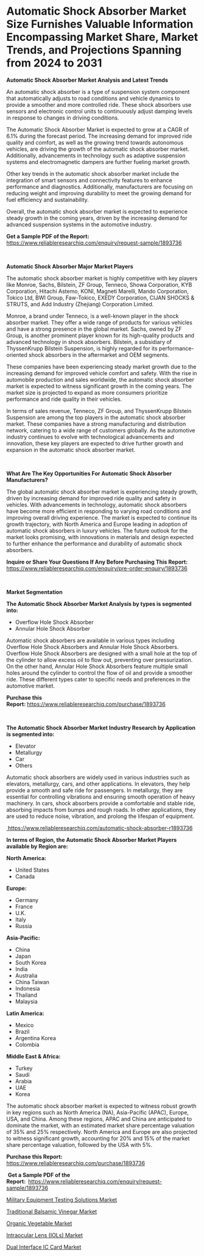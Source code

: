 <p><h1>Automatic Shock Absorber Market Size Furnishes Valuable Information Encompassing Market Share, Market Trends, and Projections Spanning from 2024 to 2031</h1></p><p><strong>Automatic Shock Absorber Market Analysis and Latest Trends</strong></p>
<p><p>An automatic shock absorber is a type of suspension system component that automatically adjusts to road conditions and vehicle dynamics to provide a smoother and more controlled ride. These shock absorbers use sensors and electronic control units to continuously adjust damping levels in response to changes in driving conditions.</p><p>The Automatic Shock Absorber Market is expected to grow at a CAGR of 6.1% during the forecast period. The increasing demand for improved ride quality and comfort, as well as the growing trend towards autonomous vehicles, are driving the growth of the automatic shock absorber market. Additionally, advancements in technology such as adaptive suspension systems and electromagnetic dampers are further fueling market growth.</p><p>Other key trends in the automatic shock absorber market include the integration of smart sensors and connectivity features to enhance performance and diagnostics. Additionally, manufacturers are focusing on reducing weight and improving durability to meet the growing demand for fuel efficiency and sustainability.</p><p>Overall, the automatic shock absorber market is expected to experience steady growth in the coming years, driven by the increasing demand for advanced suspension systems in the automotive industry.</p></p>
<p><strong>Get a Sample PDF of the Report:&nbsp;</strong> <a href="https://www.reliableresearchiq.com/enquiry/request-sample/1893736">https://www.reliableresearchiq.com/enquiry/request-sample/1893736</a></p>
<p>&nbsp;</p>
<p><strong>Automatic Shock Absorber Major Market Players</strong></p>
<p><p>The automatic shock absorber market is highly competitive with key players like Monroe, Sachs, Bilstein, ZF Group, Tenneco, Showa Corporation, KYB Corporation, Hitachi Astemo, KONI, Magneti Marelli, Mando Corporation, Tokico Ltd, BWI Group, Faw-Tokico, EXEDY Corporation, CIJAN SHOCKS & STRUTS, and Add Industry (Zhejiang) Corporation Limited.</p><p>Monroe, a brand under Tenneco, is a well-known player in the shock absorber market. They offer a wide range of products for various vehicles and have a strong presence in the global market. Sachs, owned by ZF Group, is another prominent player known for its high-quality products and advanced technology in shock absorbers. Bilstein, a subsidiary of ThyssenKrupp Bilstein Suspension, is highly regarded for its performance-oriented shock absorbers in the aftermarket and OEM segments.</p><p>These companies have been experiencing steady market growth due to the increasing demand for improved vehicle comfort and safety. With the rise in automobile production and sales worldwide, the automatic shock absorber market is expected to witness significant growth in the coming years. The market size is projected to expand as more consumers prioritize performance and ride quality in their vehicles.</p><p>In terms of sales revenue, Tenneco, ZF Group, and ThyssenKrupp Bilstein Suspension are among the top players in the automatic shock absorber market. These companies have a strong manufacturing and distribution network, catering to a wide range of customers globally. As the automotive industry continues to evolve with technological advancements and innovation, these key players are expected to drive further growth and expansion in the automatic shock absorber market.</p></p>
<p>&nbsp;</p>
<p><strong>What Are The Key Opportunities For Automatic Shock Absorber Manufacturers?</strong></p>
<p><p>The global automatic shock absorber market is experiencing steady growth, driven by increasing demand for improved ride quality and safety in vehicles. With advancements in technology, automatic shock absorbers have become more efficient in responding to varying road conditions and improving overall driving experience. The market is expected to continue its growth trajectory, with North America and Europe leading in adoption of automatic shock absorbers in luxury vehicles. The future outlook for the market looks promising, with innovations in materials and design expected to further enhance the performance and durability of automatic shock absorbers.</p></p>
<p><strong>Inquire or Share Your Questions If Any Before Purchasing This Report:</strong> <a href="https://www.reliableresearchiq.com/enquiry/pre-order-enquiry/1893736">https://www.reliableresearchiq.com/enquiry/pre-order-enquiry/1893736</a></p>
<p>&nbsp;</p>
<p><strong>Market Segmentation</strong></p>
<p><strong>The Automatic Shock Absorber Market Analysis by types is segmented into:</strong></p>
<p><ul><li>Overflow Hole Shock Absorber</li><li>Annular Hole Shock Absorber</li></ul></p>
<p><p>Automatic shock absorbers are available in various types including Overflow Hole Shock Absorbers and Annular Hole Shock Absorbers. Overflow Hole Shock Absorbers are designed with a small hole at the top of the cylinder to allow excess oil to flow out, preventing over pressurization. On the other hand, Annular Hole Shock Absorbers feature multiple small holes around the cylinder to control the flow of oil and provide a smoother ride. These different types cater to specific needs and preferences in the automotive market.</p></p>
<p><strong>Purchase this Report:&nbsp;</strong><a href="https://www.reliableresearchiq.com/purchase/1893736">https://www.reliableresearchiq.com/purchase/1893736</a></p>
<p>&nbsp;</p>
<p><strong>The Automatic Shock Absorber Market Industry Research by Application is segmented into:</strong></p>
<p><ul><li>Elevator</li><li>Metallurgy</li><li>Car</li><li>Others</li></ul></p>
<p><p>Automatic shock absorbers are widely used in various industries such as elevators, metallurgy, cars, and other applications. In elevators, they help provide a smooth and safe ride for passengers. In metallurgy, they are essential for controlling vibrations and ensuring smooth operation of heavy machinery. In cars, shock absorbers provide a comfortable and stable ride, absorbing impacts from bumps and rough roads. In other applications, they are used to reduce noise, vibration, and prolong the lifespan of equipment.</p></p>
<p><a href="https://www.reliableresearchiq.com/automatic-shock-absorber-r1893736">&nbsp;https://www.reliableresearchiq.com/automatic-shock-absorber-r1893736</a></p>
<p><strong>In terms of Region, the Automatic Shock Absorber Market Players available by Region are:</strong></p>
<p>
    <p> <strong> North America: </strong>
        <ul>
            <li>United States</li>
            <li>Canada</li>
        </ul>
        </p> 
    <p> <strong> Europe: </strong>
        <ul>
            <li>Germany</li>
            <li>France</li>
            <li>U.K.</li>
            <li>Italy</li>
            <li>Russia</li>
        </ul>
        </p> 
    <p> <strong> Asia-Pacific: </strong>
        <ul>
            <li>China</li>
            <li>Japan</li>
            <li>South Korea</li>
            <li>India</li>
            <li>Australia</li>
            <li>China Taiwan</li>
            <li>Indonesia</li>
            <li>Thailand</li>
            <li>Malaysia</li>
        </ul>
        </p> 
    <p> <strong> Latin America: </strong>
        <ul>
            <li>Mexico</li>
            <li>Brazil</li>
            <li>Argentina Korea</li>
            <li>Colombia</li>
        </ul>
        </p> 
    <p> <strong> Middle East & Africa: </strong>
        <ul>
            <li>Turkey</li>
            <li>Saudi</li>
            <li>Arabia</li>
            <li>UAE</li>
            <li>Korea</li>
        </ul>
    </p>
    </p>
<p><p>The automatic shock absorber market is expected to witness robust growth in key regions such as North America (NA), Asia-Pacific (APAC), Europe, USA, and China. Among these regions, APAC and China are anticipated to dominate the market, with an estimated market share percentage valuation of 35% and 25% respectively. North America and Europe are also projected to witness significant growth, accounting for 20% and 15% of the market share percentage valuation, followed by the USA with 5%.</p></p>
<p><strong>Purchase this Report: </strong><a href="https://www.reliableresearchiq.com/purchase/1893736">https://www.reliableresearchiq.com/purchase/1893736</a></p>
<p>&nbsp;<strong>Get a Sample PDF of the Report:&nbsp;&nbsp;</strong><a href="https://www.reliableresearchiq.com/enquiry/request-sample/1893736">https://www.reliableresearchiq.com/enquiry/request-sample/1893736</a></p>
<p><strong></strong></p>
<p><p><a href="https://www.linkedin.com/pulse/military-equipment-testing-solutions-market-size-growth-trends-laynf?trackingId=TSINkzO0BzH84B3L7Xhpdw%3D%3D">Military Equipment Testing Solutions Market</a></p><p><a href="https://github.com/elizabethdagraca/Market-Research-Report-List-4/blob/main/traditional-balsamic-vinegar-market.md">Traditional Balsamic Vinegar Market</a></p><p><a href="https://github.com/mbisetmhermsr/Market-Research-Report-List-3/blob/main/organic-vegetable-market.md">Organic Vegetable Market</a></p><p><a href="https://medium.com/@omamuller/intraocular-lens-iols-market-forecasts-market-trends-and-impact-analysis-2024-2031-57aaad85ce24?postPublishedType=initial">Intraocular Lens (IOLs) Market</a></p><p><a href="https://medium.com/@jeniw10236654655/dual-interface-ic-card-market-size-is-growing-at-cagr-of-6-4-d7d0dc9f4927?postPublishedType=initial">Dual Interface IC Card Market</a></p></p>